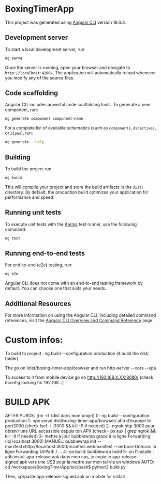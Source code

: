 # BoxingTimerApp

This project was generated using [Angular CLI](https://github.com/angular/angular-cli) version 19.0.3.

## Development server

To start a local development server, run:

```bash
ng serve
```

Once the server is running, open your browser and navigate to `http://localhost:4200/`. The application will automatically reload whenever you modify any of the source files.

## Code scaffolding

Angular CLI includes powerful code scaffolding tools. To generate a new component, run:

```bash
ng generate component component-name
```

For a complete list of available schematics (such as `components`, `directives`, or `pipes`), run:

```bash
ng generate --help
```

## Building

To build the project run:

```bash
ng build
```

This will compile your project and store the build artifacts in the `dist/` directory. By default, the production build optimizes your application for performance and speed.

## Running unit tests

To execute unit tests with the [Karma](https://karma-runner.github.io) test runner, use the following command:

```bash
ng test
```

## Running end-to-end tests

For end-to-end (e2e) testing, run:

```bash
ng e2e
```

Angular CLI does not come with an end-to-end testing framework by default. You can choose one that suits your needs.

## Additional Resources

For more information on using the Angular CLI, including detailed command references, visit the [Angular CLI Overview and Command Reference](https://angular.dev/tools/cli) page.



# Custom infos:
To build to project : ng build --configuration production     (it build the dist/ folder)

The go on /dist/boxing-timer-app/browser
and run   http-server --cors --spa


To access to it from mobile device go on http://192.168.X.XX:8080/
(check ifconfig  looking for 192.168...)


# BUILD APK

AFTER PURGE: (rm -rf /dist dans mon projet)
0- ng build --configuration production
1- npx serve dist/boxing-timer-app/browser/  afin d'exposer le port3000 (check  lsof -i :3000 &&  kill -9 <PID> if needed)
2- ngrok http 3000      pour obtenir une URL accessible depuis ton APK (check= ps aux | grep ngrok   && kill -9 <PID> if needed)
3- mettre à jour bubblewrap grace à la ligne Forwarding (ici localhost:3000)
MANUEL:
	bubblewrap init --manifest=http://localhost:3000/manifest.webmanifest --verbose
	Domain: la ligne Forwarding
	UrlPath /
	...
4- on build: bubblewrap build
5- on l'installe : adb install app-release.apk
dans mon cas, je copie le app-release-signed.apk vers une USB pour la mettre sur mon tel via un windows
AUTO:
cd /workspace/BoxingTimerApp/src/bash$ 
python3 build.py

Then, cp/paste app-release-signed.apk  on mobile for install
